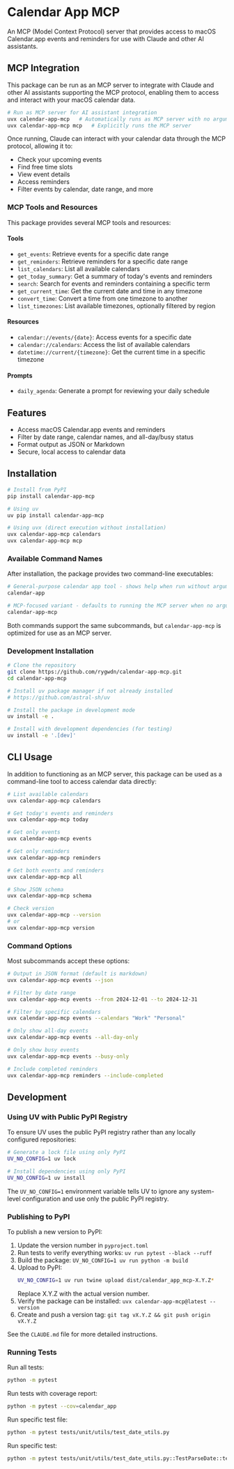 # Calendar App MCP

An MCP (Model Context Protocol) server that provides access to macOS Calendar.app events and reminders for use with Claude and other AI assistants.

## MCP Integration

This package can be run as an MCP server to integrate with Claude and other AI assistants supporting the MCP protocol, enabling them to access and interact with your macOS calendar data.

```bash
# Run as MCP server for AI assistant integration
uvx calendar-app-mcp   # Automatically runs as MCP server with no arguments
uvx calendar-app-mcp mcp   # Explicitly runs the MCP server
```

Once running, Claude can interact with your calendar data through the MCP protocol, allowing it to:
- Check your upcoming events
- Find free time slots
- View event details
- Access reminders
- Filter events by calendar, date range, and more

### MCP Tools and Resources

This package provides several MCP tools and resources:

#### Tools
- `get_events`: Retrieve events for a specific date range
- `get_reminders`: Retrieve reminders for a specific date range
- `list_calendars`: List all available calendars
- `get_today_summary`: Get a summary of today's events and reminders
- `search`: Search for events and reminders containing a specific term
- `get_current_time`: Get the current date and time in any timezone
- `convert_time`: Convert a time from one timezone to another
- `list_timezones`: List available timezones, optionally filtered by region

#### Resources
- `calendar://events/{date}`: Access events for a specific date
- `calendar://calendars`: Access the list of available calendars
- `datetime://current/{timezone}`: Get the current time in a specific timezone

#### Prompts
- `daily_agenda`: Generate a prompt for reviewing your daily schedule

## Features

- Access macOS Calendar.app events and reminders
- Filter by date range, calendar names, and all-day/busy status
- Format output as JSON or Markdown
- Secure, local access to calendar data

## Installation

```bash
# Install from PyPI
pip install calendar-app-mcp

# Using uv
uv pip install calendar-app-mcp

# Using uvx (direct execution without installation)
uvx calendar-app-mcp calendars
uvx calendar-app-mcp mcp
```

### Available Command Names

After installation, the package provides two command-line executables:

```bash
# General-purpose calendar app tool - shows help when run without arguments
calendar-app

# MCP-focused variant - defaults to running the MCP server when no arguments are provided
calendar-app-mcp
```

Both commands support the same subcommands, but `calendar-app-mcp` is optimized for use as an MCP server.

### Development Installation

```bash
# Clone the repository
git clone https://github.com/rygwdn/calendar-app-mcp.git
cd calendar-app-mcp

# Install uv package manager if not already installed
# https://github.com/astral-sh/uv

# Install the package in development mode
uv install -e .

# Install with development dependencies (for testing)
uv install -e '.[dev]'
```

## CLI Usage

In addition to functioning as an MCP server, this package can be used as a command-line tool to access calendar data directly:

```bash
# List available calendars
uvx calendar-app-mcp calendars

# Get today's events and reminders
uvx calendar-app-mcp today

# Get only events
uvx calendar-app-mcp events

# Get only reminders
uvx calendar-app-mcp reminders

# Get both events and reminders
uvx calendar-app-mcp all

# Show JSON schema
uvx calendar-app-mcp schema

# Check version
uvx calendar-app-mcp --version
# or 
uvx calendar-app-mcp version
```

### Command Options

Most subcommands accept these options:

```bash
# Output in JSON format (default is markdown)
uvx calendar-app-mcp events --json

# Filter by date range
uvx calendar-app-mcp events --from 2024-12-01 --to 2024-12-31

# Filter by specific calendars
uvx calendar-app-mcp events --calendars "Work" "Personal"

# Only show all-day events
uvx calendar-app-mcp events --all-day-only

# Only show busy events
uvx calendar-app-mcp events --busy-only

# Include completed reminders
uvx calendar-app-mcp reminders --include-completed
```

## Development

### Using UV with Public PyPI Registry

To ensure UV uses the public PyPI registry rather than any locally configured repositories:

```bash
# Generate a lock file using only PyPI
UV_NO_CONFIG=1 uv lock

# Install dependencies using only PyPI
UV_NO_CONFIG=1 uv install
```

The `UV_NO_CONFIG=1` environment variable tells UV to ignore any system-level configuration and use only the public PyPI registry.

### Publishing to PyPI

To publish a new version to PyPI:

1. Update the version number in `pyproject.toml`
2. Run tests to verify everything works: `uv run pytest --black --ruff`
3. Build the package: `UV_NO_CONFIG=1 uv run python -m build`
4. Upload to PyPI:
   ```bash
   UV_NO_CONFIG=1 uv run twine upload dist/calendar_app_mcp-X.Y.Z*
   ```
   Replace X.Y.Z with the actual version number.
5. Verify the package can be installed: `uvx calendar-app-mcp@latest --version`
6. Create and push a version tag: `git tag vX.Y.Z && git push origin vX.Y.Z`

See the `CLAUDE.md` file for more detailed instructions.

### Running Tests

Run all tests:
```bash
python -m pytest
```

Run tests with coverage report:
```bash
python -m pytest --cov=calendar_app
```

Run specific test file:
```bash
python -m pytest tests/unit/utils/test_date_utils.py
```

Run specific test:
```bash
python -m pytest tests/unit/utils/test_date_utils.py::TestParseDate::test_valid_date
```
